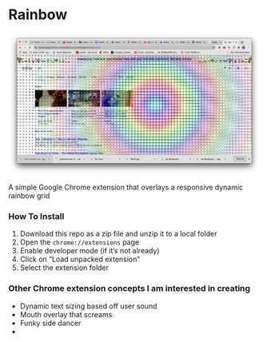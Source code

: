 # Rainbow
![rainbow](https://github.com/bluejaywalk/iml300/blob/master/RainbowGrid/asset/rainbowscreenshot.png)

A simple Google Chrome extension that overlays a responsive dynamic rainbow grid


### How To Install

1. Download this repo as a zip file and unzip it to a local folder
2. Open the `chrome://extensions` page
3. Enable developer mode (if it’s not already)
4. Click on “Load unpacked extension”
5. Select the extension folder

### Other Chrome extension concepts I am interested in creating
* Dynamic text sizing based off user sound
* Mouth overlay that screams
* Funky side dancer
* 